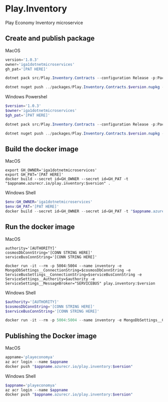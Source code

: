 # Play.Inventory

Play Economy Inventory microservice

## Create and publish package

MacOS

```powershell
version='1.0.3'
owner='iga1dotnetmicroservices'
gh_pat='[PAT HERE]'

dotnet pack src/Play.Inventory.Contracts --configuration Release -p:PackageVersion=$version -p:RepositoryUrl=https://github.com/$owner/play.inventory.git -o ../packages

dotnet nuget push ../packages/Play.Inventory.Contracts.$version.nupkg --api-key $gh_pat --source "github"
```

Windows Powershel

```powershell
$version='1.0.3'
$owner='iga1dotnetmicroservices'
$gh_pat='[PAT HERE]'

dotnet pack src/Play.Inventory.Contracts --configuration Release -p:PackageVersion=$version -p:RepositoryUrl=https://github.com/$owner/play.inventory.git -o ../packages

dotnet nuget push ../packages/Play.Inventory.Contracts.$version.nupkg --api-key $gh_pat --source "github"
```

## Build the docker image

MacOS

```shell
export GH_OWNER='iga1dotnetmicroservices'
export GH_PAT='[PAT HERE]'
docker build --secret id=GH_OWNER --secret id=GH_PAT -t "$appname.azurecr.io/play.inventory:$version" .
```

Windows Shell

```powershell
$env:GH_OWNER='iga1dotnetmicroservices'
$env:GH_PAT='[PAT HERE]'
docker build --secret id=GH_OWNER --secret id=GH_PAT -t "$appname.azurecr.io/play.inventory:$version" .
```

## Run the docker image

MacOS

```shell
authority='[AUTHORITY]'
cosmosDbConnString='[CONN STRING HERE]'
serviceBusConnString='[CONN STRING HERE]'

docker run -it --rm -p 5004:5004 --name inventory -e MongoDbSettings__ConnectionString=$cosmosDbConnString -e ServiceBusSettings__ConnectionString=$serviceBusConnString -e ServiceSettings__Authority=$authority -e ServiceSettings__MessageBroker="SERVICEBUS" play.inventory:$version
```

Windows Shell

```powershell
$authority='[AUTHORITY]'
$cosmosDbConnString='[CONN STRING HERE]'
$serviceBusConnString='[CONN STRING HERE]'

docker run -it --rm -p 5004:5004 --name inventory -e MongoDbSettings__ConnectionString=$cosmosDbConnString -e ServiceBusSettings__ConnectionString=$serviceBusConnString -e ServiceSettings__Authority=$authority -e ServiceSettings__MessageBroker="SERVICEBUS" play.inventory:$version
```

## Publishing the Docker image


MacOS

```powershell
appname='playeconomya'
az acr login --name $appname
docker push "$appname.azurecr.io/play.inventory:$version"
```

Windows Shell

```powershell
$appname='playeconomya'
az acr login --name $appname
docker push "$appname.azurecr.io/play.inventory:$version"
```
